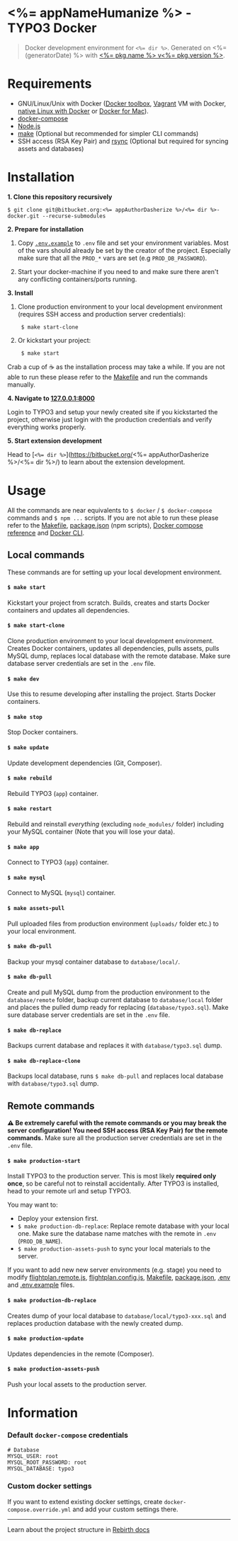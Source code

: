 # <%= appNameHumanize %> - TYPO3 Docker

> Docker development environment for `<%= dir %>`. Generated on <%= (generatorDate) %> with [<%= pkg.name %> v<%= pkg.version %>](<%= (generatorRepository) %>).

# Requirements

* GNU/Linux/Unix with Docker ([Docker toolbox](https://www.docker.com/products/docker-toolbox), [Vagrant](https://www.vagrantup.com/downloads.html) VM with Docker, [native Linux with Docker](http://docs.docker.com/linux/step_one/) or [Docker for Mac](https://docs.docker.com/docker-for-mac/)).
* [docker-compose](https://github.com/docker/compose)
* [Node.js](http://nodejs.org/)
* [make](https://www.gnu.org/software/make/manual/make.html) (Optional but recommended for simpler CLI commands)
* SSH access (RSA Key Pair) and [rsync](https://linux.die.net/man/1/rsync) (Optional but required for syncing assets and databases)

# Installation 

**1. Clone this repository recursively**

```
$ git clone git@bitbucket.org:<%= appAuthorDasherize %>/<%= dir %>-docker.git --recurse-submodules
```

**2. Prepare for installation** 

1.  Copy [`.env.example`](.env.example) to `.env` file and set your environment variables. Most of the vars should already be set by the creator of the project. Especially make sure that all the `PROD_*` vars are set (e.g `PROD_DB_PASSWORD`). 

2. Start your docker-machine if you need to and make sure there aren't any conflicting containers/ports running.

**3. Install**

1. Clone production environment to your local development environment (requires SSH access and production server credentials):

        $ make start-clone

2. Or kickstart your project:

        $ make start

Crab a cup of :coffee: as the installation process may take a while. If you are not able to run these please refer to the [Makefile](Makefile) and run the commands manually.

**4. Navigate to [127.0.0.1:8000](http://127.0.0.1:8000)**

Login to TYPO3 and setup your newly created site if you kickstarted the project, otherwise just login with the production credentials and verify everything works properly. 

**5. Start extension development**

Head to [`<%= dir %>`](https://bitbucket.org/<%= appAuthorDasherize %>/<%= dir %>/) to learn about the extension development. 

# Usage

All the commands are near equivalents to `$ docker` / `$ docker-compose` commands and `$ npm ...` scripts. If you are not able to run these please refer to the [Makefile](Makefile), [package.json](package.json) (npm scripts), [Docker compose reference](https://docs.docker.com/compose/reference) and [Docker CLI](https://docs.docker.com/engine/reference/commandline/). 

## Local commands

These commands are for setting up your local development environment.

#### `$ make start`

Kickstart your project from scratch. Builds, creates and starts Docker containers and updates all dependencies. 

#### `$ make start-clone`

Clone production environment to your local development environment. Creates Docker containers, updates all dependencies, pulls assets, pulls MySQL dump, replaces local database with the remote database. Make sure database server credentials are set in the `.env` file.

#### `$ make dev`

Use this to resume developing after installing the project. Starts Docker containers.

#### `$ make stop`

Stop Docker containers.

#### `$ make update`

Update development dependencies (Git, Composer).

#### `$ make rebuild`

Rebuild TYPO3 (`app`) container.

#### `$ make restart`

Rebuild and reinstall _everything_ (excluding `node_modules/` folder) including your MySQL container (Note that you will lose your data).

#### `$ make app`

Connect to TYPO3 (`app`) container.

#### `$ make mysql`

Connect to MySQL (`mysql`) container.

#### `$ make assets-pull`

Pull uploaded files from production environment (`uploads/`  folder etc.) to your local environment.

#### `$ make db-pull`

Backup your mysql container database to `database/local/`.

#### `$ make db-pull`

Create and pull MySQL dump from the production environment to the `database/remote` folder, backup current database to  `database/local` folder and places the pulled dump ready for replacing (`database/typo3.sql`). Make sure database server credentials are set in the `.env` file.

#### `$ make db-replace`

Backups current database and replaces it with `database/typo3.sql` dump. 

#### `$ make db-replace-clone`

Backups local database, runs `$ make db-pull` and replaces local database with `database/typo3.sql` dump.

## Remote commands

**:warning: Be extremely careful with the remote commands or you may break the server configuration! You need SSH access (RSA Key Pair) for the remote commands.** Make sure all the production server credentials are set in the `.env` file.

#### `$ make production-start`

Install TYPO3 to the production server. This is most likely **required only once**, so be careful not to reinstall accidentally. After TYPO3 is installed, head to your remote url and setup TYPO3.

You may want to:

* Deploy your extension first.
* `$ make production-db-replace`: Replace remote database with your local one. Make sure the database name matches with the remote in `.env` (`PROD_DB_NAME`).
* `$ make production-assets-push` to sync your local materials to the server.

If you want to add new new server environments (e.g. stage) you need to modify [flightplan.remote.js](flightplan.remote.js), [flightplan.config.js](flightplan.config.js), [Makefile](Makefile), [package.json](package.json), [.env](.env) and [.env.example](.env.example) files. 

#### `$ make production-db-replace`

Creates dump of your local database to `database/local/typo3-xxx.sql` and replaces production database with the newly created dump. 

#### `$ make production-update`

Updates dependencies in the remote (Composer).

#### `$ make production-assets-push`

Push your local assets to the production server.


# Information

### Default `docker-compose` credentials

```
# Database
MYSQL_USER: root
MYSQL_ROOT_PASSWORD: root
MYSQL_DATABASE: typo3
```

### Custom docker settings

If you want to extend existing docker settings, create `docker-compose.override.yml` and add your custom settings there. 

---

Learn about the project structure in [Rebirth docs](https://github.com/joonasy/generator-rebirth/tree/master/docs)

